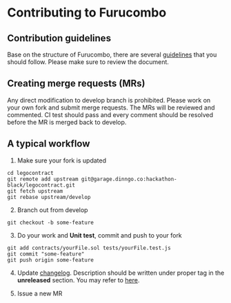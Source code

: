 # Contributing to Furucombo

## Contribution guidelines

Base on the structure of Furucombo, there are several [guidelines](GUIDELINES.md) that you should follow. Please make sure to review the document.

## Creating merge requests (MRs)

Any direct modification to develop branch is prohibited. Please work on your own fork and submit merge requests. The MRs will be reviewed and commented. CI test should pass and every comment should be resolved before the MR is merged back to develop.

## A typical workflow

1. Make sure your fork is updated

```
cd legocontract
git remote add upstream git@garage.dinngo.co:hackathon-black/legocontract.git
git fetch upstream
git rebase upstream/develop
```

2. Branch out from develop

```
git checkout -b some-feature
```

3. Do your work and **Unit test**, commit and push to your fork

```
git add contracts/yourFile.sol tests/yourFile.test.js
git commit "some-feature"
git push origin some-feature
```

4. Update [changelog](CHANGELOG.md). Description should be written under proper tag in the **unreleased** section. You may refer to [here](https://keepachangelog.com/en/1.0.0/).

5. Issue a new MR
